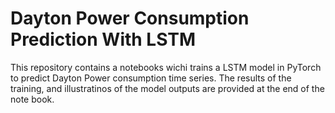 # Dayton Power Consumption Prediction With LSTM
This repository contains a notebooks wichi trains a LSTM model in PyTorch to predict Dayton Power consumption time series.
The results of the training, and illustratinos of the model outputs are provided at the end of the note book. 
